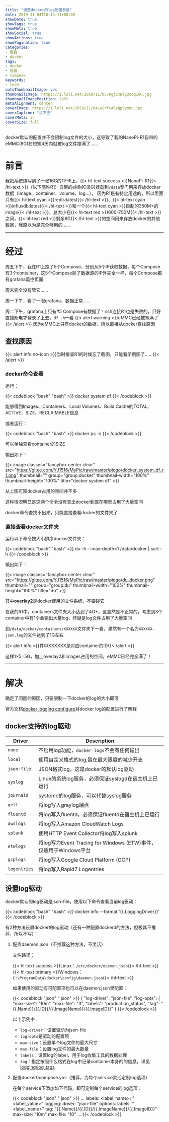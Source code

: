 ```yaml
---
title: "调整docker的log配置参数"
date: 2019-11-04T10:13:11+08:00
showDate: true
showTags: true
showMeta: true
showSocial: true
showActions: true
showPagination: true
categories:
- 容器
- docker
tags:
- docker
- 容器
- compose
keywords:
- tech
autoThumbnailImage: yes
thumbnailImage: https://i.loli.net/2019/11/05/6gjLtWly2uoq1UH.jpg
thumbnailImagePosition: left
metaAlignment: center
coverImage: https://i.loli.net/2019/11/04/wSrfcARzQp9ymqn.jpg
coverCaption: "活下去"
coverMeta: in
coverSize: full
---
```


docker默认的配置并不会限制log文件的大小，这导致了我的NanoPi-R1自带的eMMC(8G)在短短4天内就被log文件撑满了......

<!--more-->

<!-- toc -->

# 前言

我把系统烧写到了一张16G的TF卡上，{{< hl-text success >}}NanoPi-R1{{< /hl-text >}}（以下简称R1）自带的eMMC(8G)挂载到``/data``专门用来存放docker数据（image、container、volume、log...），
因为R1是有特定用途的，所以里面只有{{< hl-text cyan >}}redis:latest{{< /hl-text >}}、{{< hl-text cyan >}}influxdb:latest{{< /hl-text >}}和一个{{< hl-text cyan >}}自制的350M+的image{{< /hl-text >}}，总大小在{{< hl-text red >}}600-700M{{< /hl-text >}}之间，{{< hl-text red >}}剩余6G{{< /hl-text >}}的空间用来存放docker的其他数据，我原以为是完全够用的……

---

# 经过

周五下午，我在R1上跑了5个Compose，分别从5个IP获取数据，每个Compose有3个container，这5个Compose除了数据源的IP外完全一样，每个Compose都有grafana监控页面

周末完全没有管它……

周一下午，看了一眼grafana，数据正常……

周二下午，grafana上只有#5 Compose有数据了！ssh连接R1也是失败的，只好直接断电才登录了上去，`df -h`一看
{{< alert warning >}}eMMC已经被塞满了{{< /alert >}}
因为eMMC上只有docker的数据，所以直接从docker查找原因

## 查找原因

{{< alert info no-icon >}}当时排查R1的时候忘了截图，只能看示例图了……{{< /alert >}}

### docker命令查看

运行：

{{< codeblock "bash" "bash" >}}
docker system df
{{< /codeblock >}}

能够得到Images、Containers、Local Volumes、Build Cache的TOTAL、ACTIVE、SIZE、RECLAIMABLE信息

或者运行：

{{< codeblock "bash" "bash" >}}
docker ps -s
{{< /codeblock >}}

可以单独查看container的SIZE

输出如下：

{{< image classes="fancybox center clear" src="https://gitee.com/YJ1516/MyPic/raw/master/picgo/docker_system_df_r1.png" thumbnail="" group="group:docker" thumbnail-width="100%" thumbnail-height="100%" title="docker system df" >}}

从上图可知docker占用的空间并不多

这种情况明显是这两个命令没有查出docker到底在哪里占用了大量空间

docker命令查找不出来，只能直接查看docker的文件夹了

### 直接查看docker文件夹

运行以下命令按大小排序docker文件夹：

{{< codeblock "bash" "bash" >}}
du -h --max-depth=1 /data/docker | sort -h
{{< /codeblock >}}

输出如下：

{{< image classes="fancybox center clear" src="https://gitee.com/YJ1516/MyPic/raw/master/picgo/du_docker.png" thumbnail="" group="group:du" thumbnail-width="100%" thumbnail-height="100%" title="du" >}}

其中**overlay2**是docker使用的文件系统，不要碰它

在我的R1中，containers文件夹大小达到了4G+，这显然是不正常的，考虑到3个container中有1个会输出大量log，怀疑是log文件占用了大量空间

到`/data/docker/containers/XXXXXX`文件夹下一看，果然有一个名为`XXXXXX-json.log`的文件达到了1G左右

{{< alert info >}}其中XXXXXX是对应container的ID{{< /alert >}}

这样1×5=5G，加上overlay2和images占用的空间，eMMC已经完全满了！

---

# 解决

确定了问题的原因，只要限制一下docker的log的大小即可

官方文档[docker logging configure](https://docs.docker.com/config/containers/logging/configure/)对docker log的配置进行了解释

## docker支持的log驱动

| Driver       | Description                                                  |
| ------------ | ------------------------------------------------------------ |
| `none`       | 不启用log功能，`docker logs`不会有任何输出                   |
| `local`      | 使用自定义格式的log,旨在最大限度的减少开支                   |
| `json-file`  | JSON格式log，这是docker的默认log驱动                         |
| `syslog`     | Linux的系统log服务，必须保证syslogd在宿主机上已运行          |
| `journald`   | systemd的log服务，可以代替syslog服务                         |
| `gelf`       | 将log写入graylog端点                                         |
| `fluentd`    | 将log写入fluentd，必须保证fluentd在宿主机上已运行            |
| `awslogs`    | 将log写入Amazon CloudWatch Logs                              |
| `splunk`     | 使用HTTP Event Collector将log写入splunk                      |
| `etwlogs`    | 将log写为Event Tracing for Windows (ETW)事件，仅适用于Windows平台 |
| `gcplogs`    | 将log写入Google Cloud Platform (GCP)                         |
| `logentries` | 将log写入Rapid7 Logentries                                   |

## 设置log驱动

docker默认的log驱动是json-file，使用以下命令查看当前log驱动：

{{< codeblock "bash" "bash" >}}
docker info --format '{{.LoggingDriver}}'
{{< /codeblock >}}

有2种方法设置docker的log驱动（还有一种配置dockerd的方法，但极其不推荐，所以不写）：

1. 配置daemon.json（不推荐这种方法，不灵活）

    文件路径：

    {{< hl-text success >}}Linux：`/etc/docker/daemon.json`{{< /hl-text >}}
    \
    {{< hl-text primary >}}Windows：`C:\ProgramData\docker\config\daemon.json`{{< /hl-text >}}

    如果使用的驱动有可配置项也可以在daemon.json里配置：

    {{< codeblock "json" " json" >}}
    {
        "log-driver": "json-file",
        "log-opts": {
        "max-size": "10m",
        "max-file": "3",
        "labels": "production_status",
        "tag": "{{.Name}}/{{.ID}}/{{.ImageName}}/{{.ImageID}}"
    }
    {{< /codeblock >}}

    以上示例中：

    - `log-driver`：设置驱动为json-file
    - `log-opts`是驱动的配置项
    - `max-size`：设置单个log文件的最大尺寸
    - `max-file`：设置log文件的最大数量
    - `labels`：设置log的label，用于log收集工具的数据处理
    - `tag`：指定按照什么格式在log中记录container本身的的信息，详见[logging/log_tags](https://docs.docker.com/v17.09/engine/admin/logging/log_tags/)

2. 配置docker0compose.yml（推荐，为每个service灵活定制log选项）

    在每个service下添加如下代码，即可定制每个service的log选项：

    {{< codeblock "json" " json" >}}
    ...
        labels:
            <label_name>: "<label_value>"
        logging:
            driver: "json-file"
            options:
            labels: "<label_name>"
            tag: "{{.Name}}/{{.ID}}/{{.ImageName}}/{{.ImageID}}"
            max-size: "10m"
            max-file: "10"
    ...
    {{< /codeblock >}}
